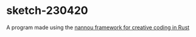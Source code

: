 # sketch-230420
A program made using the [nannou framework for creative coding in Rust](https://nannou.cc)
